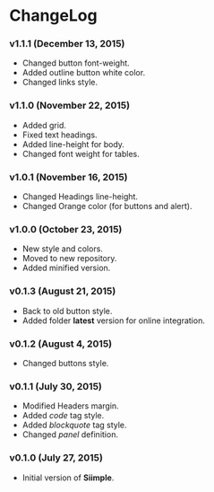 # ChangeLog

### v1.1.1 (December 13, 2015)
- Changed button font-weight.
- Added outline button white color.
- Changed links style.


### v1.1.0 (November 22, 2015)
- Added grid.
- Fixed text headings.
- Added line-height for body.
- Changed font weight for tables.


### v1.0.1 (November 16, 2015)
- Changed Headings line-height.
- Changed Orange color (for buttons and alert).


### v1.0.0 (October 23, 2015)
- New style and colors.
- Moved to new repository.
- Added minified version.


### v0.1.3 (August 21, 2015)
- Back to old button style.
- Added folder **latest** version for online integration.


### v0.1.2 (August 4, 2015)
- Changed buttons style.


### v0.1.1 (July 30, 2015)
- Modified Headers margin.
- Added *code* tag style.
- Added *blockquote* tag style.
- Changed *panel* definition.


### v0.1.0 (July 27, 2015)
- Initial version of **Siimple**.
